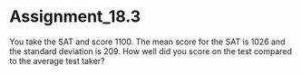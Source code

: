 # Assignment_18.3
You take the SAT and score 1100. The mean score for the SAT is 1026 and the standard
deviation is 209. How well did you score on the test compared to the average test taker?
